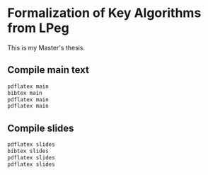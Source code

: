 # Formalization of Key Algorithms from LPeg

This is my Master's thesis.

## Compile main text

```sh
pdflatex main
bibtex main
pdflatex main
pdflatex main
```

## Compile slides

```sh
pdflatex slides
bibtex slides
pdflatex slides
pdflatex slides
```
